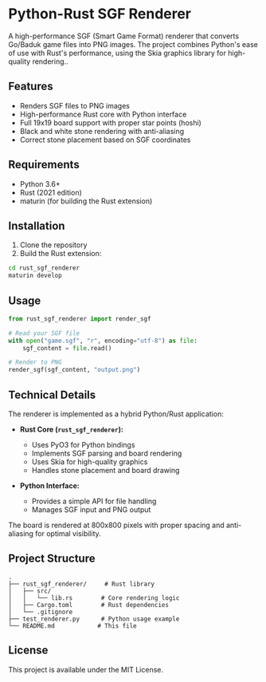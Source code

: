 # Python-Rust SGF Renderer

A high-performance SGF (Smart Game Format) renderer that converts Go/Baduk game files into PNG images. The project combines Python's ease of use with Rust's performance, using the Skia graphics library for high-quality rendering..

## Features

- Renders SGF files to PNG images
- High-performance Rust core with Python interface
- Full 19x19 board support with proper star points (hoshi)
- Black and white stone rendering with anti-aliasing
- Correct stone placement based on SGF coordinates

## Requirements

- Python 3.6+
- Rust (2021 edition)
- maturin (for building the Rust extension)

## Installation

1. Clone the repository
2. Build the Rust extension:
```bash
cd rust_sgf_renderer
maturin develop
```

## Usage

```python
from rust_sgf_renderer import render_sgf

# Read your SGF file
with open("game.sgf", "r", encoding="utf-8") as file:
    sgf_content = file.read()

# Render to PNG
render_sgf(sgf_content, "output.png")
```

## Technical Details

The renderer is implemented as a hybrid Python/Rust application:

- **Rust Core (`rust_sgf_renderer`):**
  - Uses PyO3 for Python bindings
  - Implements SGF parsing and board rendering
  - Uses Skia for high-quality graphics
  - Handles stone placement and board drawing

- **Python Interface:**
  - Provides a simple API for file handling
  - Manages SGF input and PNG output

The board is rendered at 800x800 pixels with proper spacing and anti-aliasing for optimal visibility.

## Project Structure

```
.
├── rust_sgf_renderer/     # Rust library
│   ├── src/
│   │   └── lib.rs        # Core rendering logic
│   ├── Cargo.toml        # Rust dependencies
│   └── .gitignore
├── test_renderer.py      # Python usage example
└── README.md            # This file
```

## License

This project is available under the MIT License.

